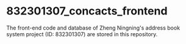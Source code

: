 # 832301307_concacts_frontend
The front-end code and database of Zheng Ningning's address book system project (ID: 832301307) are stored in this repository.
